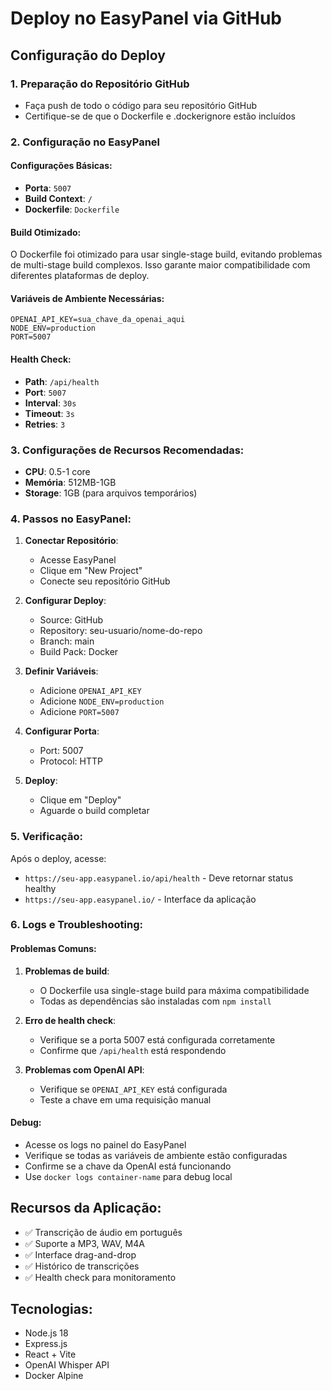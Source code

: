 # Deploy no EasyPanel via GitHub

## Configuração do Deploy

### 1. Preparação do Repositório GitHub
- Faça push de todo o código para seu repositório GitHub
- Certifique-se de que o Dockerfile e .dockerignore estão incluídos

### 2. Configuração no EasyPanel

#### Configurações Básicas:
- **Porta**: `5007`
- **Build Context**: `/`
- **Dockerfile**: `Dockerfile`

#### Build Otimizado:
O Dockerfile foi otimizado para usar single-stage build, evitando problemas de multi-stage build complexos. Isso garante maior compatibilidade com diferentes plataformas de deploy.

#### Variáveis de Ambiente Necessárias:
```
OPENAI_API_KEY=sua_chave_da_openai_aqui
NODE_ENV=production
PORT=5007
```

#### Health Check:
- **Path**: `/api/health`
- **Port**: `5007`
- **Interval**: `30s`
- **Timeout**: `3s`
- **Retries**: `3`

### 3. Configurações de Recursos Recomendadas:
- **CPU**: 0.5-1 core
- **Memória**: 512MB-1GB
- **Storage**: 1GB (para arquivos temporários)

### 4. Passos no EasyPanel:

1. **Conectar Repositório**:
   - Acesse EasyPanel
   - Clique em "New Project"
   - Conecte seu repositório GitHub

2. **Configurar Deploy**:
   - Source: GitHub
   - Repository: seu-usuario/nome-do-repo
   - Branch: main
   - Build Pack: Docker

3. **Definir Variáveis**:
   - Adicione `OPENAI_API_KEY`
   - Adicione `NODE_ENV=production`
   - Adicione `PORT=5007`

4. **Configurar Porta**:
   - Port: 5007
   - Protocol: HTTP

5. **Deploy**:
   - Clique em "Deploy"
   - Aguarde o build completar

### 5. Verificação:
Após o deploy, acesse:
- `https://seu-app.easypanel.io/api/health` - Deve retornar status healthy
- `https://seu-app.easypanel.io/` - Interface da aplicação

### 6. Logs e Troubleshooting:

#### Problemas Comuns:
1. **Problemas de build**:
   - O Dockerfile usa single-stage build para máxima compatibilidade
   - Todas as dependências são instaladas com `npm install`

2. **Erro de health check**:
   - Verifique se a porta 5007 está configurada corretamente
   - Confirme que `/api/health` está respondendo

3. **Problemas com OpenAI API**:
   - Verifique se `OPENAI_API_KEY` está configurada
   - Teste a chave em uma requisição manual

#### Debug:
- Acesse os logs no painel do EasyPanel
- Verifique se todas as variáveis de ambiente estão configuradas
- Confirme se a chave da OpenAI está funcionando
- Use `docker logs container-name` para debug local

## Recursos da Aplicação:
- ✅ Transcrição de áudio em português
- ✅ Suporte a MP3, WAV, M4A
- ✅ Interface drag-and-drop
- ✅ Histórico de transcrições
- ✅ Health check para monitoramento

## Tecnologias:
- Node.js 18
- Express.js
- React + Vite
- OpenAI Whisper API
- Docker Alpine